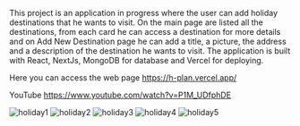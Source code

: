 This project is an application in progress where the user can add holiday destinations that he wants to visit. On the main page are listed all the destinations, from each card he can access a destination for more details and on Add New Destination page he can add a title, a picture, the address and a description of the destination he wants to visit. The application is built with React, NextJs, MongoDB for database and Vercel for deploying.


Here you can access the web page  https://h-plan.vercel.app/



YouTube https://www.youtube.com/watch?v=P1M_UDfphDE


![holiday1](https://user-images.githubusercontent.com/69143183/118874458-d88a6400-b8e2-11eb-913e-b41766b97087.jpg)
![holiday2](https://user-images.githubusercontent.com/69143183/118874467-dd4f1800-b8e2-11eb-93ae-beea556297d9.jpg)
![holiday3](https://user-images.githubusercontent.com/69143183/118874485-e2ac6280-b8e2-11eb-9008-27247b9cdc35.jpg)
![holiday4](https://user-images.githubusercontent.com/69143183/118874506-e6d88000-b8e2-11eb-880f-b25390e25e06.jpg)
![holiday5](https://user-images.githubusercontent.com/69143183/118874532-ec35ca80-b8e2-11eb-8024-f53cd546f313.jpg)

